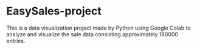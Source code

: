 # EasySales-project
This is a data visualization project made by Python using Google Colab to analyze and visualize the sale data consisting approximately 180000 entries.
